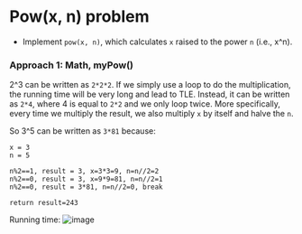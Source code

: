 # Pow(x, n) problem
* Implement `pow(x, n)`, which calculates `x` raised to the power `n` (i.e., x^n).


### Approach 1: Math, myPow()

2^3 can be written as `2*2*2`. If we simply use a loop to do the multiplication, the running time will be very long and lead to TLE. Instead, it can be written as `2*4`, where 4 is equal to `2*2` and we only loop twice. More specifically, every time we multiply the result, we also multiply `x` by itself and halve the `n`.

So 3^5 can be written as `3*81` because:

```
x = 3
n = 5

n%2==1, result = 3, x=3*3=9, n=n//2=2
n%2==0, result = 3, x=9*9=81, n=n//2=1
n%2==0, result = 3*81, n=n//2=0, break

return result=243
```

Running time:
![image](https://user-images.githubusercontent.com/25105806/125179669-3df12780-e1a5-11eb-8976-141d1be7002a.png)


